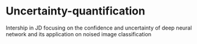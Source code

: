 # Uncertainty-quantification
Intership in JD focusing on the confidence and uncertainty of deep neural network and its application on noised image classification
